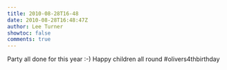 ```yaml
---
title: 2010-08-28T16-48
date: 2010-08-28T16:48:47Z
author: Lee Turner
showtoc: false
comments: true
---
```


Party all done for this year :-)  Happy children all round #olivers4thbirthday

